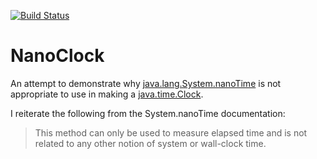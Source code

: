 [![Build Status](https://travis-ci.org/gabrieljones/NanoClock.svg?branch=master)](https://travis-ci.org/gabrieljones/NanoClock)

# NanoClock

An attempt to demonstrate why [java.lang.System.nanoTime](https://docs.oracle.com/javase/8/docs/api/java/lang/System.html#nanoTime--) is not appropriate to use in making a [java.time.Clock](https://docs.oracle.com/javase/8/docs/api/java/time/Clock.html).

I reiterate the following from the System.nanoTime documentation:

> This method can only be used to measure elapsed time and is not related to any other notion of system or wall-clock time.
